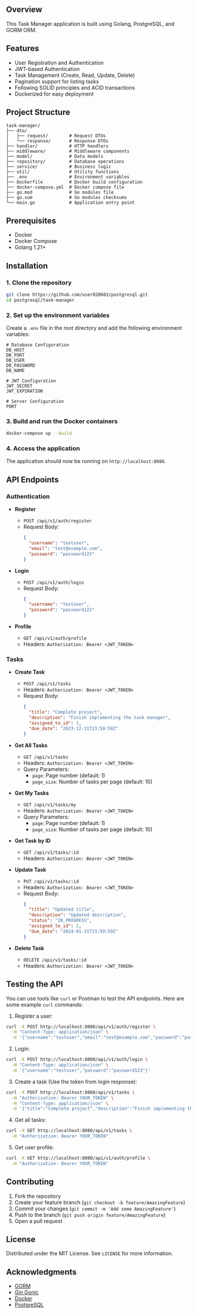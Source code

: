 ## Overview

This Task Manager application is built using Golang, PostgreSQL, and GORM ORM.

## Features

- User Registration and Authentication
- JWT-based Authentication
- Task Management (Create, Read, Update, Delete)
- Pagination support for listing tasks
- Following SOLID principles and ACID transactions
- Dockerized for easy deployment

## Project Structure

```
task-manager/
├── dto/
│   ├── request/        # Request DTOs
│   └── response/       # Response DTOs
├── handler/            # HTTP handlers
├── middleware/         # Middleware components
├── model/              # Data models
├── repository/         # Database operations
├── service/            # Business logic
├── util/               # Utility functions
├── .env                # Environment variables
├── Dockerfile          # Docker build configuration
├── docker-compose.yml  # Docker compose file
├── go.mod              # Go modules file
├── go.sum              # Go modules checksums
└── main.go             # Application entry point
```

## Prerequisites

- Docker
- Docker Compose
- Golang 1.21+

## Installation

### 1. Clone the repository

```sh
git clone https://github.com/user020603/postgresql.git
cd postgresql/task-manager
```

### 2. Set up the environment variables

Create a `.env` file in the root directory and add the following environment variables:

```
# Database Configuration
DB_HOST
DB_PORT
DB_USER
DB_PASSWORD
DB_NAME

# JWT Configuration
JWT_SECRET
JWT_EXPIRATION

# Server Configuration
PORT
```

### 3. Build and run the Docker containers

```sh
docker-compose up --build
```

### 4. Access the application

The application should now be running on `http://localhost:8080`.

## API Endpoints

### Authentication

- **Register**
  - `POST /api/v1/auth/register`
  - Request Body:
    ```json
    {
      "username": "testuser",
      "email": "test@example.com",
      "password": "password123"
    }
    ```

- **Login**
  - `POST /api/v1/auth/login`
  - Request Body:
    ```json
    {
      "username": "testuser",
      "password": "password123"
    }
    ```

- **Profile**
  - `GET /api/v1/auth/profile`
  - Headers: `Authorization: Bearer <JWT_TOKEN>`

### Tasks

- **Create Task**
  - `POST /api/v1/tasks`
  - Headers: `Authorization: Bearer <JWT_TOKEN>`
  - Request Body:
    ```json
    {
      "title": "Complete project",
      "description": "Finish implementing the task manager",
      "assigned_to_id": 1,
      "due_date": "2023-12-31T23:59:59Z"
    }
    ```

- **Get All Tasks**
  - `GET /api/v1/tasks`
  - Headers: `Authorization: Bearer <JWT_TOKEN>`
  - Query Parameters:
    - `page`: Page number (default: 1)
    - `page_size`: Number of tasks per page (default: 10)

- **Get My Tasks**
  - `GET /api/v1/tasks/my`
  - Headers: `Authorization: Bearer <JWT_TOKEN>`
  - Query Parameters:
    - `page`: Page number (default: 1)
    - `page_size`: Number of tasks per page (default: 10)

- **Get Task by ID**
  - `GET /api/v1/tasks/:id`
  - Headers: `Authorization: Bearer <JWT_TOKEN>`

- **Update Task**
  - `PUT /api/v1/tasks/:id`
  - Headers: `Authorization: Bearer <JWT_TOKEN>`
  - Request Body:
    ```json
    {
      "title": "Updated title",
      "description": "Updated description",
      "status": "IN_PROGRESS",
      "assigned_to_id": 2,
      "due_date": "2024-01-31T23:59:59Z"
    }
    ```

- **Delete Task**
  - `DELETE /api/v1/tasks/:id`
  - Headers: `Authorization: Bearer <JWT_TOKEN>`

## Testing the API

You can use tools like `curl` or Postman to test the API endpoints. Here are some example `curl` commands:

1. Register a user:
```sh
curl -X POST http://localhost:8080/api/v1/auth/register \
  -H "Content-Type: application/json" \
  -d '{"username":"testuser","email":"test@example.com","password":"password123"}'
```

2. Login:
```sh
curl -X POST http://localhost:8080/api/v1/auth/login \
  -H "Content-Type: application/json" \
  -d '{"username":"testuser","password":"password123"}'
```

3. Create a task (Use the token from login response):
```sh
curl -X POST http://localhost:8080/api/v1/tasks \
  -H "Authorization: Bearer YOUR_TOKEN" \
  -H "Content-Type: application/json" \
  -d '{"title":"Complete project","description":"Finish implementing the task manager","assigned_to_id":1,"due_date":"2023-12-31T23:59:59Z"}'
```

4. Get all tasks:
```sh
curl -X GET http://localhost:8080/api/v1/tasks \
  -H "Authorization: Bearer YOUR_TOKEN"
```

5. Get user profile:
```sh
curl -X GET http://localhost:8080/api/v1/auth/profile \
  -H "Authorization: Bearer YOUR_TOKEN"
```

## Contributing

1. Fork the repository
2. Create your feature branch (`git checkout -b feature/AmazingFeature`)
3. Commit your changes (`git commit -m 'Add some AmazingFeature'`)
4. Push to the branch (`git push origin feature/AmazingFeature`)
5. Open a pull request

## License

Distributed under the MIT License. See `LICENSE` for more information.

## Acknowledgments

- [GORM](https://gorm.io/)
- [Gin Gonic](https://github.com/gin-gonic/gin)
- [Docker](https://www.docker.com/)
- [PostgreSQL](https://www.postgresql.org/)